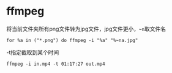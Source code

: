 # ffmpeg

将当前文件夹所有png文件转为jpg文件，jpg文件更小，`~n`取文件名

`for %a in ("*.png") do ffmpeg -i "%a" "%~na.jpg"`

-t指定截取到某个时间

`ffmpeg -i in.mp4 -t 01:17:27 out.mp4`
